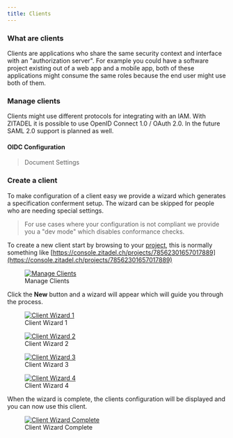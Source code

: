 ```yaml
---
title: Clients
---
```


### What are clients

Clients are applications who share the same security context and interface with an "authorization server".
For example you could have a software project existing out of a web app and a mobile app, both of these applications might consume the same roles because the end user might use both of them.

### Manage clients

Clients might use different protocols for integrating with an IAM. With ZITADEL it is possible to use OpenID Connect 1.0 / OAuth 2.0. In the future SAML 2.0 support is planned as well.

#### OIDC Configuration

> Document Settings

### Create a client

To make configuration of a client easy we provide a wizard which generates a specification conferment setup.
The wizard can be skipped for people who are needing special settings.

> For use cases where your configuration is not compliant we provide you a "dev mode" which disables conformance checks.

To create a new client start by browsing to your [project](administrate#Projects), this is normally something like [https://console.zitadel.ch/projects/78562301657017889](https://console.zitadel.ch/projects/78562301657017889)

<div class="zitadel-gallery" itemscope itemtype="http://schema.org/ImageGallery">
    <figure itemprop="associatedMedia" itemscope itemtype="http://schema.org/ImageObject">
        <a href="img/console_projects_my_first_project.png" itemprop="contentUrl" data-size="1920x1080">
            <img src="img/console_projects_my_first_project.png" itemprop="thumbnail" alt="Manage Clients" />
        </a>
        <figcaption itemprop="caption description">Manage Clients</figcaption>
    </figure>
</div>

Click the **New** button and a wizard will appear which will guide you through the process.

<div class="zitadel-gallery" itemscope itemtype="http://schema.org/ImageGallery">
    <figure itemprop="associatedMedia" itemscope itemtype="http://schema.org/ImageObject">
        <a href="img/console_clients_my_first_spa_wizard_1.png" itemprop="contentUrl" data-size="1920x1080">
            <img src="img/console_clients_my_first_spa_wizard_1.png" itemprop="thumbnail" alt="Client Wizard 1" />
        </a>
        <figcaption itemprop="caption description">Client Wizard 1</figcaption>
    </figure>
    <figure itemprop="associatedMedia" itemscope itemtype="http://schema.org/ImageObject">
        <a href="img/console_clients_my_first_spa_wizard_2.png" itemprop="contentUrl" data-size="1920x1080">
            <img src="img/console_clients_my_first_spa_wizard_2.png" itemprop="thumbnail" alt="Client Wizard 2" />
        </a>
        <figcaption itemprop="caption description">Client Wizard 2</figcaption>
    </figure>
    <figure itemprop="associatedMedia" itemscope itemtype="http://schema.org/ImageObject">
        <a href="img/console_clients_my_first_spa_wizard_3.png" itemprop="contentUrl" data-size="1920x1080">
            <img src="img/console_clients_my_first_spa_wizard_3.png" itemprop="thumbnail" alt="Client Wizard 3" />
        </a>
        <figcaption itemprop="caption description">Client Wizard 3</figcaption>
    </figure>
    <figure itemprop="associatedMedia" itemscope itemtype="http://schema.org/ImageObject">
        <a href="img/console_clients_my_first_spa_wizard_4.png" itemprop="contentUrl" data-size="1920x1080">
            <img src="img/console_clients_my_first_spa_wizard_4.png" itemprop="thumbnail" alt="Client Wizard 4" />
        </a>
        <figcaption itemprop="caption description">Client Wizard 4</figcaption>
    </figure>
</div>

When the wizard is complete, the clients configuration will be displayed and you can now use this client.

<div class="zitadel-gallery" itemscope itemtype="http://schema.org/ImageGallery">
    <figure itemprop="associatedMedia" itemscope itemtype="http://schema.org/ImageObject">
        <a href="img/console_clients_my_first_spa_config.png" itemprop="contentUrl" data-size="1920x1080">
            <img src="img/console_clients_my_first_spa_config.png" itemprop="thumbnail" alt="Client Wizard Complete" />
        </a>
        <figcaption itemprop="caption description">Client Wizard Complete</figcaption>
    </figure>
</div>